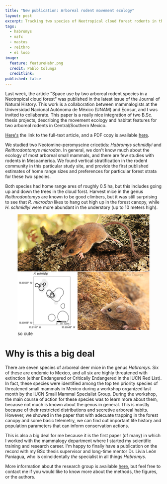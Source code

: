 ```yaml
---
title: "New publication: Arboreal rodent movement ecology"
layout: post
excerpt: Tracking two species of Neotropical cloud forest rodents in three dimensions. 
tags:
  - habromys
  - mzfc
  - mastos
  - reithro
  - el loco
image:
  feature: featureHabr.png
  credit: Pablo Colunga
  creditlink: 
published: false
---
```


Last week, the article "Space use by two arboreal rodent species in a Neotropical cloud forest" was published in the latest issue of the Journal of Natural History. This work is a collaboration between mammalogists at the Universidad Nacional Autónoma de México (UNAM) and Ecosur, and I was invited to collaborate. This paper is a really nice integration of two B.Sc. thesis projects, describing the movement ecology and habitat features for two arboreal rodents in Central/Southern Mexico. 

[Here's](https://www.tandfonline.com/doi/abs/10.1080/00222933.2018.1459921) the link to the full-text article, and a PDF copy is available [here](https://www.researchgate.net/publication/325137063_Space_use_by_two_arboreal_rodent_species_in_a_Neotropical_cloud_forest). 

We studied two Neotomine-peromyscine cricetids: _Habromys schmidlyi_ and _Reithrodontomys microdon_. In general, we don't know much about the ecology of most arboreal small mammals, and there are few studies with rodents in Mesoamerica. We found vertical stratification in the rodent community in this particular study site, and provide the first published estimates of home range sizes and preferences for particular forest strata for these two species. 

Both species had home range ares of roughly 0.5 ha, but this includes going up and down the trees in the cloud forst. Harvest mice in the genus _Reithrodontomys_ are known to be good climbers, but it was still surprising to see that _R. microdon_ likes to hang out high up in the forest canopy, while _H. schmidlyi_ were more abundant in the understory (up to 10 meters high).   

<figure>
    <a href="/images/cutemice.jpg"><img src="/images/cutemice.jpg"></a>
        <figcaption>so cute</figcaption>
</figure>

# Why is this a big deal

There are seven species of arboreal deer mice in the genus _Habromys_. Six of these are endemic to Mexico, and all six are highly threatened with extinction (either Endangered or Critically Endangered in the IUCN Red List). In fact, these species were identified among the top ten priority species of threatened small mammals in Mexico during a workshop organized last month by the IUCN Small Mammal Specialist Group. During the workshop, the main course of action for these species was to learn more about them, because not much is known about the genus in general. This is mostly because of their restricted distributions and secretive arboreal habits. However, we showed in the paper that with adecuate trapping in the forest canopy and some basic telemetry, we can find out important life history and population parameters that can inform conservation actions. 

This is also a big deal for me because it is the first paper (of many) in which I worked with the mammalogy department where I started my scientific training and research career. I'm happy to finally have a publication on the record with my BSc thesis supervisor and long-time mentor Dr. Livia León Paniagua, who is coincidentally _the_ specialist in all things _Habromys_. 

More information about the research group is available [here](https://mamiferosmuseodezoologia.webnode.mx/), but feel free to contact me if you would like to know more about the methods, the figures, or the authors. 
